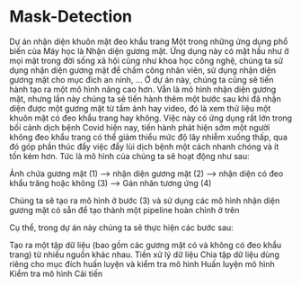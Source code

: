 # Mask-Detection
Dự án nhận diện khuôn mặt đeo khẩu trang 
Một trong những ứng dụng phổ biến của Máy học là Nhận diện gương mặt. Ứng dụng này có mặt hầu như ở mọi mặt trong đời sống xã hội cũng như khoa học công nghệ, chúng ta sử dụng nhận diện gương mặt để chấm công nhân viên, sử dụng nhận diện gương mặt cho mục đích an ninh, ... Ở dự án này, chúng ta cũng sẽ tiến hành tạo ra một mô hình nâng cao hơn. Vẫn là mô hình nhận diện gương mặt, nhưng lần này chúng ta sẽ tiến hành thêm một bước sau khi đã nhận diện được một gương mặt từ tấm ảnh hay video, đó là xem thử liệu một khuôn mặt có đeo khẩu trang hay không. Việc này có ứng dụng rất lớn trong bối cảnh dịch bệnh Covid hiện nay, tiến hành phát hiện sớm một người không đeo khẩu trang có thể giảm thiểu mức độ lây nhiễm xuống thấp, qua đó góp phần thúc đẩy việc đẩy lùi dịch bệnh một cách nhanh chóng và ít tốn kém hơn. Tức là mô hình của chúng ta sẽ hoạt động như sau:

Ảnh chứa gương mặt (1) --> nhận diện gương mặt (2) --> nhận diện có đeo khẩu trăng hoặc không (3) --> Gán nhãn tương ứng (4)

Chúng ta sẽ tạo ra mô hình ở bước (3) và sử dụng các mô hình nhận diện gương mặt có sẵn để tạo thành một pipeline hoàn chỉnh ở trên

Cụ thể, trong dự án này chúng ta sẽ thực hiện các bước sau:

Tạo ra một tập dữ liệu (bao gồm các gương mặt có và không có đeo khẩu trang) từ nhiều nguồn khác nhau.
Tiền xử lý dữ liệu
Chia tập dữ liệu dùng riêng cho mục đích huấn luyện và kiểm tra mô hình
Huấn luyện mô hình
Kiểm tra mô hình
Cải tiến
